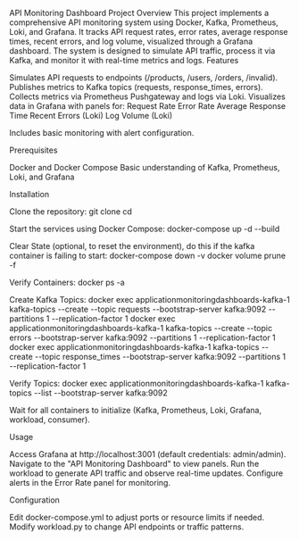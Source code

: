 API Monitoring Dashboard Project
Overview
This project implements a comprehensive API monitoring system using Docker, Kafka, Prometheus, Loki, and Grafana. It tracks API request rates, error rates, average response times, recent errors, and log volume, visualized through a Grafana dashboard. The system is designed to simulate API traffic, process it via Kafka, and monitor it with real-time metrics and logs.
Features

Simulates API requests to endpoints (/products, /users, /orders, /invalid).
Publishes metrics to Kafka topics (requests, response_times, errors).
Collects metrics via Prometheus Pushgateway and logs via Loki.
Visualizes data in Grafana with panels for:
Request Rate
Error Rate
Average Response Time
Recent Errors (Loki)
Log Volume (Loki)


Includes basic monitoring with alert configuration.

Prerequisites

Docker and Docker Compose
Basic understanding of Kafka, Prometheus, Loki, and Grafana

Installation

Clone the repository:
git clone <repository-url>
cd <repository-directory>


Start the services using Docker Compose:
docker-compose up -d --build


Clear State (optional, to reset the environment), do this if the kafka container is failing to start:
docker-compose down -v
docker volume prune -f


Verify Containers:
docker ps -a


Create Kafka Topics:
docker exec applicationmonitoringdashboards-kafka-1 kafka-topics --create --topic requests --bootstrap-server kafka:9092 --partitions 1 --replication-factor 1
docker exec applicationmonitoringdashboards-kafka-1 kafka-topics --create --topic errors --bootstrap-server kafka:9092 --partitions 1 --replication-factor 1
docker exec applicationmonitoringdashboards-kafka-1 kafka-topics --create --topic response_times --bootstrap-server kafka:9092 --partitions 1 --replication-factor 1


Verify Topics:
docker exec applicationmonitoringdashboards-kafka-1 kafka-topics --list --bootstrap-server kafka:9092


Wait for all containers to initialize (Kafka, Prometheus, Loki, Grafana, workload, consumer).




Usage

Access Grafana at http://localhost:3001 (default credentials: admin/admin).
Navigate to the "API Monitoring Dashboard" to view panels.
Run the workload to generate API traffic and observe real-time updates.
Configure alerts in the Error Rate panel for monitoring.

Configuration

Edit docker-compose.yml to adjust ports or resource limits if needed.
Modify workload.py to change API endpoints or traffic patterns.



